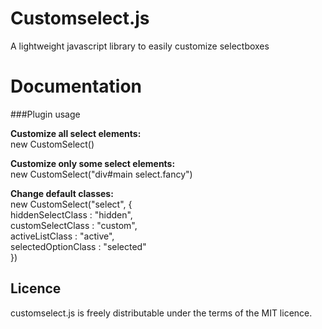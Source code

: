 # Customselect.js

A lightweight javascript library to easily customize selectboxes

# Documentation

###Plugin usage


**Customize all select elements:**<br>
new CustomSelect()

**Customize only some select elements:**<br>
new CustomSelect("div#main select.fancy")

**Change default classes:**<br>
new CustomSelect("select", {<br>
hiddenSelectClass   : "hidden",<br>
	customSelectClass   : "custom",<br>
	activeListClass     : "active",<br>
	selectedOptionClass : "selected"<br>
})

## Licence
customselect.js is freely distributable under the terms of the MIT licence.
